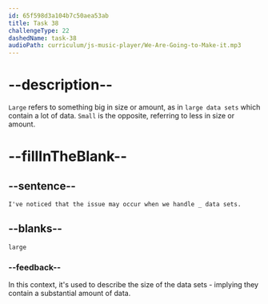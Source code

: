```yaml
---
id: 65f598d3a104b7c50aea53ab
title: Task 38
challengeType: 22
dashedName: task-38
audioPath: curriculum/js-music-player/We-Are-Going-to-Make-it.mp3
---
```


<!--
AUDIO REFERENCE: 
Sophie: I've noticed that the issue may occur when we handle large data sets.
-->

# --description--

`Large` refers to something big in size or amount, as in `large data sets` which contain a lot of data. `Small` is the opposite, referring to less in size or amount.

# --fillInTheBlank--

## --sentence--

`I've noticed that the issue may occur when we handle _ data sets.`

## --blanks--

`large`

### --feedback--

In this context, it's used to describe the size of the data sets - implying they contain a substantial amount of data.
